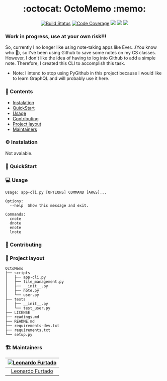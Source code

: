 <h1 align="center">:octocat: OctoMemo :memo:</h1>

<p align="center" style="margin-bottom: 5px; margin-top: 5px;">
  <a href="https://travis-ci.org/LeonardoFurtado/OctoMemo">
        <img src="https://img.shields.io/travis/LeonardoFurtado/OctoMemo/master?logo=travis&style=for-the-badge" alt="Build Status"></a>
  <a href="https://coveralls.io/github/LeonardoFurtado/OctoMemo">
        <img src="https://img.shields.io/coveralls/github/LeonardoFurtado/OctoMemo/master?logo=coveralls&style=for-the-badge" alt="Code Coverage"></a>
  <a href="https://github.com/LeonardoFurtado/OctoMemo/blob/master/LICENSE"><img src="https://img.shields.io/github/license/LeonardoFurtado/OctoMemo?logo=git&logoColor=orange&style=for-the-badge"/></a>
   <a href="https://github.com/LeonardoFurtado/OctoMemo/stargazers"><img src="https://img.shields.io/github/stars/LeonardoFurtado/OctoMemo.svg?color=informational&style=for-the-badge&logo=github&label=Stars&logoColor=informational"/></a>
  <a href="https://github.com/psf/black"><img src="https://img.shields.io/badge/code%20style-black-black?style=for-the-badge"/></a>


</p>

### Work in progress, use at your own risk!!!

So, currently I no longer like using note-taking apps like Ever...(You know who :elephant:), so I've been using Github to save some notes on my CS classes. However, I don't like the idea of having to log into Github to add a simple note. Therefore, I created this CLI to accomplish this task.

* Note: I intend to stop using PyGithub in this project because I would like to learn GraphQL and will probably use it here.


### :book: Contents
- [Instalation](https://github.com/LeonardoFurtado/OctoMemo/blob/master/README.md#gear-instalation)
- [QuickStart](https://github.com/LeonardoFurtado/OctoMemo/blob/master/README.md#rocket-quickstart)
- [Usage](https://github.com/LeonardoFurtado/OctoMemo/blob/master/README.md#computer-usage)
- [Contributing](https://github.com/LeonardoFurtado/OctoMemo/blob/master/README.md#handshake-contributing)
- [Project layout](https://github.com/LeonardoFurtado/OctoMemo/blob/master/README.md#tanabata_tree-project-layout)
- [Maintainers](https://github.com/LeonardoFurtado/OctoMemo/blob/master/README.md#building_construction-maintainers)

### :gear: Instalation

Not avaiable.

### :rocket: QuickStart


### :computer: Usage

```
Usage: app-cli.py [OPTIONS] COMMAND [ARGS]...

Options:
  --help  Show this message and exit.

Commands:
  cnote
  dnote
  enote
  lnote
```
### :handshake: Contributing

### :tanabata_tree: Project layout
```
OctoMemo
├── scripts
│   ├── app-cli.py
│   ├── file_management.py
│   ├── __init__.py
│   ├── note.py
│   └── user.py
├── tests
│   ├── __init__.py
│   └── test_user.py
├── LICENSE
├── readings.md
├── README.md
├── requirements-dev.txt
├── requirements.txt
└── setup.py
```

### :building_construction: Maintainers

| [![Leonardo Furtado](https://github.com/LeonardoFurtado.png?size=100)](http://leonardofurtado.me) |
| :-----------------------------------------------------------------------------------------------: |
|          [Leonardo Furtado](https://github.com/LeonardoFurtado)                                           |
